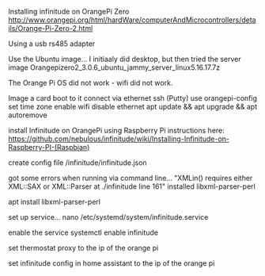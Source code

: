 Installing infinitude on OrangePi Zero
http://www.orangepi.org/html/hardWare/computerAndMicrocontrollers/details/Orange-Pi-Zero-2.html

Using a usb rs485 adapter

Use the Ubuntu image...
I initiaaly did desktop, but then tried the server image
Orangepizero2_3.0.6_ubuntu_jammy_server_linux5.16.17.7z

The Orange Pi OS did not work - wifi did not work.

Image a card
boot to it
connect via ethernet ssh (Putty)
use orangepi-config
  set time zone
  enable wifi
  disable ethernet
apt update && apt upgrade && apt autoremove

install Infinitude on OrangePi using Raspberry Pi instructions here:
https://github.com/nebulous/infinitude/wiki/Installing-Infinitude-on-Raspberry-PI-(Raspbian)

create config file /infinitude/infinitude.json 

got some errors when running via command line...
"XMLin() requires either XML::SAX or XML::Parser at ./infinitude line 161"
installed libxml-parser-perl

apt install libxml-parser-perl

set up service...
nano /etc/systemd/system/infinitude.service

enable the service
systemctl enable infinitude

set thermostat proxy to the ip of the orange pi

set infinitude config in home assistant to the ip of the orange pi
